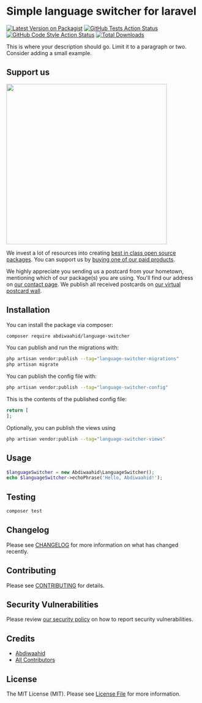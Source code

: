 # Simple language switcher for laravel

[![Latest Version on Packagist](https://img.shields.io/packagist/v/abdiwaahid/language-switcher.svg?style=flat-square)](https://packagist.org/packages/abdiwaahid/language-switcher)
[![GitHub Tests Action Status](https://img.shields.io/github/actions/workflow/status/abdiwaahid/language-switcher/run-tests.yml?branch=main&label=tests&style=flat-square)](https://github.com/abdiwaahid/language-switcher/actions?query=workflow%3Arun-tests+branch%3Amain)
[![GitHub Code Style Action Status](https://img.shields.io/github/actions/workflow/status/abdiwaahid/language-switcher/fix-php-code-style-issues.yml?branch=main&label=code%20style&style=flat-square)](https://github.com/abdiwaahid/language-switcher/actions?query=workflow%3A"Fix+PHP+code+style+issues"+branch%3Amain)
[![Total Downloads](https://img.shields.io/packagist/dt/abdiwaahid/language-switcher.svg?style=flat-square)](https://packagist.org/packages/abdiwaahid/language-switcher)

This is where your description should go. Limit it to a paragraph or two. Consider adding a small example.

## Support us

[<img src="https://github-ads.s3.eu-central-1.amazonaws.com/language-switcher.jpg?t=1" width="419px" />](https://spatie.be/github-ad-click/language-switcher)

We invest a lot of resources into creating [best in class open source packages](https://spatie.be/open-source). You can support us by [buying one of our paid products](https://spatie.be/open-source/support-us).

We highly appreciate you sending us a postcard from your hometown, mentioning which of our package(s) you are using. You'll find our address on [our contact page](https://spatie.be/about-us). We publish all received postcards on [our virtual postcard wall](https://spatie.be/open-source/postcards).

## Installation

You can install the package via composer:

```bash
composer require abdiwaahid/language-switcher
```

You can publish and run the migrations with:

```bash
php artisan vendor:publish --tag="language-switcher-migrations"
php artisan migrate
```

You can publish the config file with:

```bash
php artisan vendor:publish --tag="language-switcher-config"
```

This is the contents of the published config file:

```php
return [
];
```

Optionally, you can publish the views using

```bash
php artisan vendor:publish --tag="language-switcher-views"
```

## Usage

```php
$languageSwitcher = new Abdiwaahid\LanguageSwitcher();
echo $languageSwitcher->echoPhrase('Hello, Abdiwaahid!');
```

## Testing

```bash
composer test
```

## Changelog

Please see [CHANGELOG](CHANGELOG.md) for more information on what has changed recently.

## Contributing

Please see [CONTRIBUTING](CONTRIBUTING.md) for details.

## Security Vulnerabilities

Please review [our security policy](../../security/policy) on how to report security vulnerabilities.

## Credits

- [Abdiwaahid](https://github.com/abdiwaahid)
- [All Contributors](../../contributors)

## License

The MIT License (MIT). Please see [License File](LICENSE.md) for more information.
